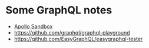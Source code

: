 # Some GraphQL notes

- [Apollo Sandbox](https://www.apollographql.com/docs/graphos/explorer/sandbox/)
- https://github.com/graphql/graphql-playground
- https://github.com/EasyGraphQL/easygraphql-tester
